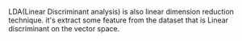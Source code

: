 LDA(Linear Discriminant analysis) is also linear dimension reduction technique.
it's extract some feature from the dataset that is Linear discriminant on the vector space.
